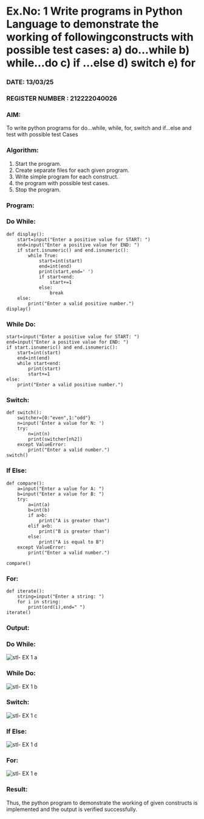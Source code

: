 # Ex.No: 1 Write programs in Python Language to demonstrate the working of followingconstructs with possible test cases: a) do…while b) while…do c) if …else d) switch e) for 

### DATE: 13/03/25                                                                         
### REGISTER NUMBER : 212222040026

### AIM:  
To write python programs for do…while, while, for, switch and if…else and test with possible test 
Cases 

### Algorithm:
1. Start the program.
2. Create separate files for each given program.
3. Write simple program for each construct.
4.  the program with possible test cases.
5. Stop the program.
### Program:

### Do While:
```
def display():
    start=input("Enter a positive value for START: ")
    end=input("Enter a positive value for END: ")
    if start.isnumeric() and end.isnumeric():
        while True:
            start=int(start)
            end=int(end)
            print(start,end=' ')
            if start<end:
                start+=1
            else:
                break
    else:
        print("Enter a valid positive number.")
display()
```
### While Do:
```
start=input("Enter a positive value for START: ")
end=input("Enter a positive value for END: ")
if start.isnumeric() and end.isnumeric():
    start=int(start)
    end=int(end)
    while start<end:
        print(start)
        start+=1
else:
    print("Enter a valid positive number.")
```
### Switch:
```
def switch():
    switcher={0:"even",1:"odd"}
    n=input('Enter a value for N: ')
    try:
        n=int(n)
        print(switcher[n%2])
    except ValueError:
        print("Enter a valid number.")
switch()
```
### If Else:
```
def compare():
    a=input("Enter a value for A: ")
    b=input("Enter a value for B: ")
    try:
        a=int(a)
        b=int(b)
        if a>b:
            print("A is greater than")
        elif a<b:
            print("B is greater than")
        else:
            print("A is equal to B")
    except ValueError:
        print("Enter a valid number.")

compare()
```
### For:
```
def iterate():
    string=input("Enter a string: ") 
    for i in string:
        print(ord(i),end=" ")
iterate() 
```

### Output:

### Do While:
![stl- EX 1 a](https://github.com/user-attachments/assets/bc97b244-f0f2-4192-81fd-d556c4671b9b)

### While Do:
![stl- EX 1 b](https://github.com/user-attachments/assets/a67d28b2-b9c5-4b8e-97bc-d6c616946b1b)

### Switch:
![stl- EX 1 c](https://github.com/user-attachments/assets/95404188-3a25-4b78-8f46-f08f1a21511b)

### If Else:
![stl- EX 1 d](https://github.com/user-attachments/assets/0341749a-e602-4bb2-a63a-5844e863c52b)

### For:
![stl- EX 1 e](https://github.com/user-attachments/assets/90fd592c-1163-48f3-9dbf-1c3b076e1520)





### Result:
Thus, the python program to demonstrate the working of given constructs is implemented and the output is verified successfully.


